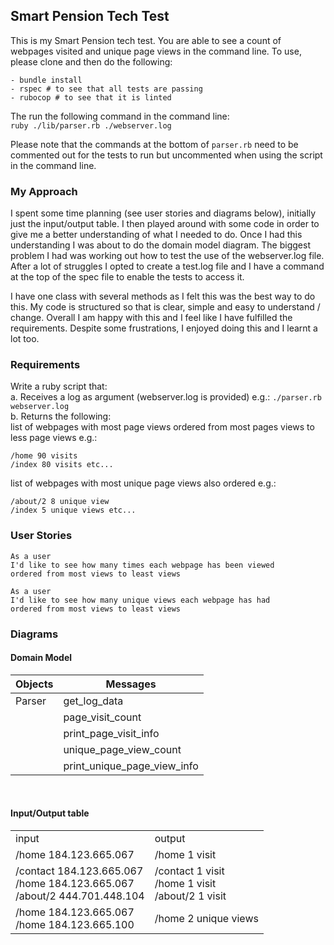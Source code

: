 ## Smart Pension Tech Test

This is my Smart Pension tech test. You are able to see a count of webpages visited and unique page views in the command line. To use, please clone and then do the following:
```
- bundle install
- rspec # to see that all tests are passing
- rubocop # to see that it is linted
```
The run the following command in the command line:<br>
`ruby ./lib/parser.rb ./webserver.log `

Please note that the commands at the bottom of `parser.rb` need to be commented out for the tests to run but uncommented when using the script in the command line.

### My Approach

I spent some time planning (see user stories and diagrams below), initially just the input/output table. I then played around with some code in order to give me a better understanding of what I needed to do. Once I had this understanding I was about to do the domain model diagram. The biggest problem I had was working out how to test the use of the webserver.log file. After a lot of struggles I opted to create a test.log file and I have a command at the top of the spec file to enable the tests to access it.

I have one class with several methods as I felt this was the best way to do this. My code is structured so that is clear, simple and easy to understand / change. Overall I am happy with this and I feel like I have fulfilled the requirements. Despite some frustrations, I enjoyed doing this and I learnt a lot too.

### Requirements

Write a ruby script that:<br>
a. Receives a log as argument (webserver.log is provided)
e.g.: `./parser.rb webserver.log`<br>
b. Returns the following:<br>
list of webpages with most page views ordered from most pages views to less page views
e.g.:
```
/home 90 visits
/index 80 visits etc...
```
list of webpages with most
unique page views also ordered
e.g.:
```
/about/2 8 unique view
/index 5 unique views etc...
```

### User Stories

```
As a user
I'd like to see how many times each webpage has been viewed
ordered from most views to least views
```
```
As a user
I'd like to see how many unique views each webpage has had
ordered from most views to least views
```

### Diagrams
#### Domain Model
| Objects | Messages |
| --- | --- |
| Parser | get_log_data
| | page_visit_count
| | print_page_visit_info
| | unique_page_view_count
| | print_unique_page_view_info
<br>

#### Input/Output table
<table>
  <tr>
    <td>input</td>
    <td>output</td>
  </tr>
  <tr>
    <td>/home 184.123.665.067</td>
    <td>/home 1 visit</td>
  </tr>
  <tr>
    <td>/contact 184.123.665.067<br>
        /home 184.123.665.067<br>
        /about/2 444.701.448.104</td>
    <td>/contact 1 visit<br>
        /home 1 visit<br>
        /about/2 1 visit</td>
  </tr>
  <tr>
    <td>/home 184.123.665.067<br>
        /home 184.123.665.100</td>
    <td>/home 2 unique views
  </tr>
</table>